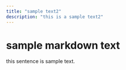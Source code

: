```yaml
---
title: "sample text2"
description: "this is a sample text2"
---
```


# sample markdown text

this sentence is sample text. 